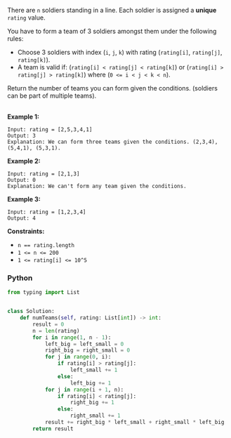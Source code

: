 There are `n` soldiers standing in a line. Each soldier is assigned a  **unique**  `rating`  value.<br>

You have to form a team of 3 soldiers amongst them under the following rules:

-   Choose 3 soldiers with index (`i`,  `j`,  `k`) with rating (`rating[i]`,  `rating[j]`,  `rating[k]`).
-   A team is valid if: (`rating[i] < rating[j] < rating[k]`) or (`rating[i] > rating[j] > rating[k]`) where (`0 <= i < j < k < n`).

Return the number of teams you can form given the conditions. (soldiers can be part of multiple teams).<br><br>


**Example 1:**
```
Input: rating = [2,5,3,4,1]
Output: 3
Explanation: We can form three teams given the conditions. (2,3,4), (5,4,1), (5,3,1).
```

**Example 2:**
```
Input: rating = [2,1,3]
Output: 0
Explanation: We can't form any team given the conditions.
```

**Example 3:**
```
Input: rating = [1,2,3,4]
Output: 4
```

**Constraints:**

-   `n == rating.length`
-   `1 <= n <= 200`
-   `1 <= rating[i] <= 10^5`

### Python
```python
from typing import List


class Solution:
    def numTeams(self, rating: List[int]) -> int:
        result = 0
        n = len(rating)
        for i in range(1, n - 1):
            left_big = left_small = 0
            right_big = right_small = 0
            for j in range(0, i):
                if rating[i] > rating[j]:
                    left_small += 1
                else:
                    left_big += 1
            for j in range(i + 1, n):
                if rating[i] < rating[j]:
                    right_big += 1
                else:
                    right_small += 1
            result += right_big * left_small + right_small * left_big
        return result
```